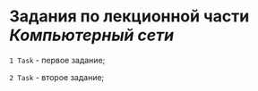 # Задания по лекционной части *Компьютерный сети*

` 1 Task ` - первое задание;

` 2 Task ` - второе задание;